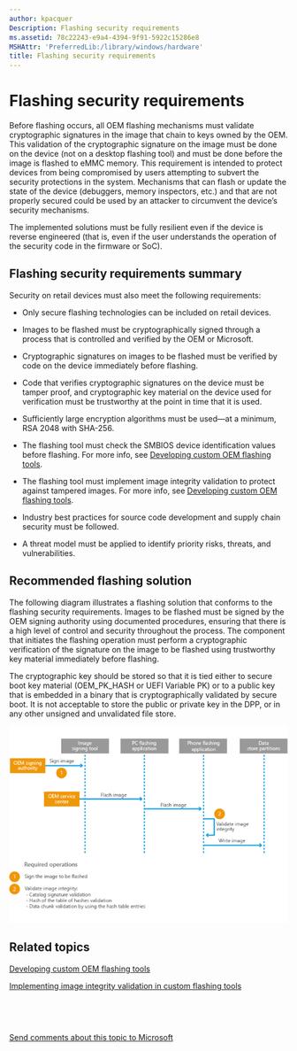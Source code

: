 ```yaml
---
author: kpacquer
Description: Flashing security requirements
ms.assetid: 78c22243-e9a4-4394-9f91-5922c15286e8
MSHAttr: 'PreferredLib:/library/windows/hardware'
title: Flashing security requirements
---
```


# Flashing security requirements


Before flashing occurs, all OEM flashing mechanisms must validate cryptographic signatures in the image that chain to keys owned by the OEM. This validation of the cryptographic signature on the image must be done on the device (not on a desktop flashing tool) and must be done before the image is flashed to eMMC memory. This requirement is intended to protect devices from being compromised by users attempting to subvert the security protections in the system. Mechanisms that can flash or update the state of the device (debuggers, memory inspectors, etc.) and that are not properly secured could be used by an attacker to circumvent the device’s security mechanisms.

The implemented solutions must be fully resilient even if the device is reverse engineered (that is, even if the user understands the operation of the security code in the firmware or SoC).

## <span id="Flashing_security_requirements_summary"></span><span id="flashing_security_requirements_summary"></span><span id="FLASHING_SECURITY_REQUIREMENTS_SUMMARY"></span>Flashing security requirements summary


Security on retail devices must also meet the following requirements:

-   Only secure flashing technologies can be included on retail devices.

-   Images to be flashed must be cryptographically signed through a process that is controlled and verified by the OEM or Microsoft.

-   Cryptographic signatures on images to be flashed must be verified by code on the device immediately before flashing.

-   Code that verifies cryptographic signatures on the device must be tamper proof, and cryptographic key material on the device used for verification must be trustworthy at the point in time that it is used.

-   Sufficiently large encryption algorithms must be used—at a minimum, RSA 2048 with SHA-256.

-   The flashing tool must check the SMBIOS device identification values before flashing. For more info, see [Developing custom OEM flashing tools](developing-custom-oem-flashing-tools.md).

-   The flashing tool must implement image integrity validation to protect against tampered images. For more info, see [Developing custom OEM flashing tools](developing-custom-oem-flashing-tools.md).

-   Industry best practices for source code development and supply chain security must be followed.

-   A threat model must be applied to identify priority risks, threats, and vulnerabilities.

## <span id="Recommended_flashing_solution"></span><span id="recommended_flashing_solution"></span><span id="RECOMMENDED_FLASHING_SOLUTION"></span>Recommended flashing solution


The following diagram illustrates a flashing solution that conforms to the flashing security requirements. Images to be flashed must be signed by the OEM signing authority using documented procedures, ensuring that there is a high level of control and security throughout the process. The component that initiates the flashing operation must perform a cryptographic verification of the signature on the image to be flashed using trustworthy key material immediately before flashing.

The cryptographic key should be stored so that it is tied either to secure boot key material (OEM\_PK\_HASH or UEFI Variable PK) or to a public key that is embedded in a binary that is cryptographically validated by secure boot. It is not acceptable to store the public or private key in the DPP, or in any other unsigned and unvalidated file store.

![oem\-fieldservicesec\-flashingreq](images/oem-fieldservicesec-flashingreq.png)

## <span id="related_topics"></span>Related topics


[Developing custom OEM flashing tools](developing-custom-oem-flashing-tools.md)

[Implementing image integrity validation in custom flashing tools](implementing-image-integrity-validation-in-custom-flashing-tools.md)

 

 

[Send comments about this topic to Microsoft](mailto:wsddocfb@microsoft.com?subject=Documentation%20feedback%20%5Bp_phManuRetail\p_phManuRetail%5D:%20Flashing%20security%20requirements%20%20RELEASE:%20%284/11/2016%29&body=%0A%0APRIVACY%20STATEMENT%0A%0AWe%20use%20your%20feedback%20to%20improve%20the%20documentation.%20We%20don't%20use%20your%20email%20address%20for%20any%20other%20purpose,%20and%20we'll%20remove%20your%20email%20address%20from%20our%20system%20after%20the%20issue%20that%20you're%20reporting%20is%20fixed.%20While%20we're%20working%20to%20fix%20this%20issue,%20we%20might%20send%20you%20an%20email%20message%20to%20ask%20for%20more%20info.%20Later,%20we%20might%20also%20send%20you%20an%20email%20message%20to%20let%20you%20know%20that%20we've%20addressed%20your%20feedback.%0A%0AFor%20more%20info%20about%20Microsoft's%20privacy%20policy,%20see%20http://privacy.microsoft.com/default.aspx. "Send comments about this topic to Microsoft")




